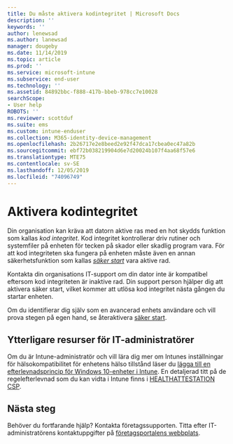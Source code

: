 ```yaml
---
title: Du måste aktivera kodintegritet | Microsoft Docs
description: ''
keywords: ''
author: lenewsad
ms.author: lanewsad
manager: dougeby
ms.date: 11/14/2019
ms.topic: article
ms.prod: ''
ms.service: microsoft-intune
ms.subservice: end-user
ms.technology: ''
ms.assetid: 84892bbc-f888-417b-bbeb-978cc7e10028
searchScope:
- User help
ROBOTS: ''
ms.reviewer: scottduf
ms.suite: ems
ms.custom: intune-enduser
ms.collection: M365-identity-device-management
ms.openlocfilehash: 2b26717e2e8beed2e92f47dca17cbea0ec47a82b
ms.sourcegitcommit: ebf72b038219904d6e7d20024b107f4aa68f57e6
ms.translationtype: MTE75
ms.contentlocale: sv-SE
ms.lasthandoff: 12/05/2019
ms.locfileid: "74096749"
---
```

# <a name="enable-code-integrity"></a>Aktivera kodintegritet

Din organisation kan kräva att datorn aktive ras med en hot skydds funktion som kallas *kod integritet*. Kod integritet kontrollerar driv rutiner och systemfiler på enheten för tecken på skador eller skadlig program vara. För att kod integriteten ska fungera på enheten måste även en annan säkerhetsfunktion som kallas [*säker start*](https://docs.microsoft.com/windows/security/information-protection/secure-the-windows-10-boot-process#secure-boot) vara aktive rad.

Kontakta din organisations IT-support om din dator inte är kompatibel eftersom kod integriteten är inaktive rad. Din support person hjälper dig att aktivera säker start, vilket kommer att utlösa kod integritet nästa gången du startar enheten. 

Om du identifierar dig själv som en avancerad enhets användare och vill prova stegen på egen hand, se återaktivera [säker start](https://docs.microsoft.com/windows-hardware/manufacture/desktop/disabling-secure-boot#re-enable-secure-boot).

## <a name="additional-resources-for-it-administrators"></a>Ytterligare resurser för IT-administratörer

Om du är Intune-administratör och vill lära dig mer om Intunes inställningar för hälsokompatibilitet för enhetens hälso tillstånd läser du [lägga till en efterlevnadsprincip för Windows 10-enheter i Intune](https://docs.microsoft.com/intune/protect/compliance-policy-create-windows). En detaljerad titt på de regelefterlevnad som du kan vidta i Intune finns i [HEALTHATTESTATION CSP](https://docs.microsoft.com/windows/client-management/mdm/healthattestation-csp#step-8-take-appropriate-policy-action-based-on-evaluation-results).  

## <a name="next-steps"></a>Nästa steg

Behöver du fortfarande hjälp? Kontakta företagssupporten. Titta efter IT-administratörens kontaktuppgifter på [företagsportalens webbplats](https://go.microsoft.com/fwlink/?linkid=2010980).
